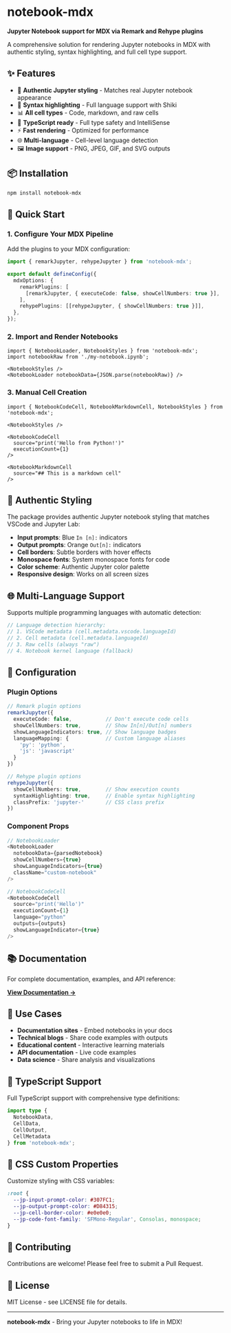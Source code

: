 # notebook-mdx

**Jupyter Notebook support for MDX via Remark and Rehype plugins**

A comprehensive solution for rendering Jupyter notebooks in MDX with authentic styling, syntax highlighting, and full cell type support.

## ✨ Features

- 🎯 **Authentic Jupyter styling** - Matches real Jupyter notebook appearance
- 🎨 **Syntax highlighting** - Full language support with Shiki
- 📊 **All cell types** - Code, markdown, and raw cells
- 🔧 **TypeScript ready** - Full type safety and IntelliSense
- ⚡ **Fast rendering** - Optimized for performance
- 🌐 **Multi-language** - Cell-level language detection
- 🖼️ **Image support** - PNG, JPEG, GIF, and SVG outputs

## 📦 Installation

```bash
npm install notebook-mdx
```

## 🚀 Quick Start

### 1. Configure Your MDX Pipeline

Add the plugins to your MDX configuration:

```typescript
import { remarkJupyter, rehypeJupyter } from 'notebook-mdx';

export default defineConfig({
  mdxOptions: {
    remarkPlugins: [
      [remarkJupyter, { executeCode: false, showCellNumbers: true }],
    ],
    rehypePlugins: [[rehypeJupyter, { showCellNumbers: true }]],
  },
});
```

### 2. Import and Render Notebooks

```mdx
import { NotebookLoader, NotebookStyles } from 'notebook-mdx';
import notebookRaw from './my-notebook.ipynb';

<NotebookStyles />
<NotebookLoader notebookData={JSON.parse(notebookRaw)} />
```

### 3. Manual Cell Creation

```mdx
import { NotebookCodeCell, NotebookMarkdownCell, NotebookStyles } from 'notebook-mdx';

<NotebookStyles />

<NotebookCodeCell
  source="print('Hello from Python!')"
  executionCount={1}
/>

<NotebookMarkdownCell
  source="## This is a markdown cell"
/>
```

## 🎨 Authentic Styling

The package provides authentic Jupyter notebook styling that matches VSCode and Jupyter Lab:

- **Input prompts**: Blue `In [n]:` indicators
- **Output prompts**: Orange `Out[n]:` indicators  
- **Cell borders**: Subtle borders with hover effects
- **Monospace fonts**: System monospace fonts for code
- **Color scheme**: Authentic Jupyter color palette
- **Responsive design**: Works on all screen sizes

## 🌐 Multi-Language Support

Supports multiple programming languages with automatic detection:

```typescript
// Language detection hierarchy:
// 1. VSCode metadata (cell.metadata.vscode.languageId)
// 2. Cell metadata (cell.metadata.languageId)
// 3. Raw cells (always "raw")
// 4. Notebook kernel language (fallback)
```

## 🔧 Configuration

### Plugin Options

```typescript
// Remark plugin options
remarkJupyter({
  executeCode: false,           // Don't execute code cells
  showCellNumbers: true,        // Show In[n]/Out[n] numbers
  showLanguageIndicators: true, // Show language badges
  languageMapping: {            // Custom language aliases
    'py': 'python',
    'js': 'javascript'
  }
})

// Rehype plugin options
rehypeJupyter({
  showCellNumbers: true,        // Show execution counts
  syntaxHighlighting: true,     // Enable syntax highlighting
  classPrefix: 'jupyter-'       // CSS class prefix
})
```

### Component Props

```typescript
// NotebookLoader
<NotebookLoader
  notebookData={parsedNotebook}
  showCellNumbers={true}
  showLanguageIndicators={true}
  className="custom-notebook"
/>

// NotebookCodeCell
<NotebookCodeCell
  source="print('Hello')"
  executionCount={1}
  language="python"
  outputs={outputs}
  showLanguageIndicator={true}
/>
```

## 📚 Documentation

For complete documentation, examples, and API reference:

**[View Documentation →](https://github.com/abhay-ramesh/notebook-mdx/tree/main/apps/docs)**

## 🎯 Use Cases

- **Documentation sites** - Embed notebooks in your docs
- **Technical blogs** - Share code examples with outputs
- **Educational content** - Interactive learning materials
- **API documentation** - Live code examples
- **Data science** - Share analysis and visualizations

## 🔧 TypeScript Support

Full TypeScript support with comprehensive type definitions:

```typescript
import type { 
  NotebookData, 
  CellData, 
  CellOutput, 
  CellMetadata 
} from 'notebook-mdx';
```

## 🎨 CSS Custom Properties

Customize styling with CSS variables:

```css
:root {
  --jp-input-prompt-color: #307FC1;
  --jp-output-prompt-color: #D84315;
  --jp-cell-border-color: #e0e0e0;
  --jp-code-font-family: 'SFMono-Regular', Consolas, monospace;
}
```

## 🤝 Contributing

Contributions are welcome! Please feel free to submit a Pull Request.

## 📄 License

MIT License - see LICENSE file for details.

---

**notebook-mdx** - Bring your Jupyter notebooks to life in MDX!
